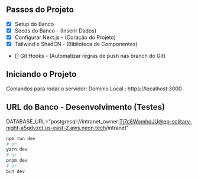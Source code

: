 ## Passos do Projeto

- [X] Setup do Banco
- [X] Seeds do Banco - (Inserir Dados)
- [X] Configurar Next.js - (Coração do Projeto)
- [X] Tailwind e ShadCN - (Biblioteca de Componentes)
- [] Git Hooks - (Automatizar regras de push nas branch do Git)

## Iniciando o Projeto
Comandos para rodar o servidor:
Dominio Local : https://localhost:3000

## URL do Banco - Desenvolvimento (Testes)
DATABASE_URL="postgresql://intranet_owner:Tj7c8WomhdJU@ep-solitary-night-a5qdvzct.us-east-2.aws.neon.tech/intranet"

```bash
npm run dev
# or
yarn dev
# or
pnpm dev
# or
bun dev
```
